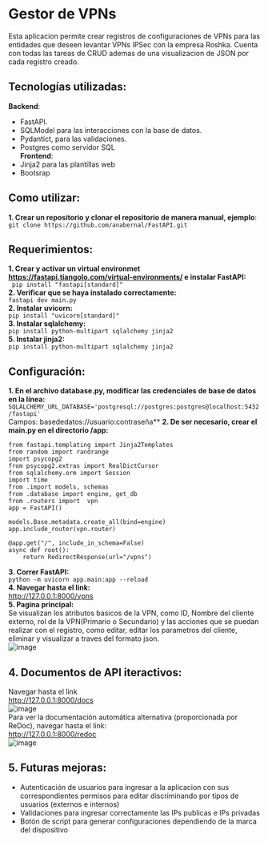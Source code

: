 # Gestor de VPNs  
Esta aplicacion permite crear registros de configuraciones de VPNs para las entidades que deseen levantar VPNs IPSec con la empresa Roshka.
Cuenta con todas las tareas de CRUD ademas de una visualizacion de JSON por cada registro creado.


## Tecnologías utilizadas:  
**Backend**:   
*  FastAPI.  
*  SQLModel para las interacciones  con la base de datos.  
*  Pydantict, para las validaciones.  
*  Postgres como servidor SQL  
**Frontend**:  
*  Jinja2 para las plantillas web  
*  Bootsrap

## Como utilizar:    
**1. Crear un repositorio y clonar el repositorio de manera manual, ejemplo**:  
```git clone https://github.com/anabernal/FastAPI.git```

## Requerimientos:   
**1. Crear y activar un virtual environmet https://fastapi.tiangolo.com/virtual-environments/ e instalar FastAPI:**  
``` pip install "fastapi[standard]"```  
**2. Verificar que se haya instalado correctamente:**  
``` fastapi dev main.py  ```  
**2. Instalar uvicorn:**  
```pip install "uvicorn[standard]"  ```  
**3. Instalar sqlalchemy:**  
```pip install python-multipart sqlalchemy jinja2```  
**5. Instalar jinja2:**  
```pip install python-multipart sqlalchemy jinja2```  

## Configuración:
**1. En el archivo database.py, modificar las credenciales de base de datos en la línea:**  
```SQLALCHEMY_URL_DATABASE='postgresql://postgres:postgres@localhost:5432/fastapi'  ```  
Campos: basededatos://usuario:contraseña**
**2. De ser necesario, crear el main.py en el directorio /app:**  
```
from fastapi.templating import Jinja2Templates
from random import randrange
import psycopg2
from psycopg2.extras import RealDictCursor
from sqlalchemy.orm import Session 
import time
from .import models, schemas 
from .database import engine, get_db
from .routers import  vpn
app = FastAPI()

models.Base.metadata.create_all(bind=engine)
app.include_router(vpn.router)

@app.get("/", include_in_schema=False)
async def root():
    return RedirectResponse(url="/vpns")

```
**3. Correr FastAPI:**  
```python -m uvicorn app.main:app --reload```  
**4. Navegar hasta el link:**   
http://127.0.0.1:8000/vpns  
**5. Pagina principal:**  
Se visualizan los atributos basicos de la VPN, como ID, Nombre del cliente externo, rol de la VPN(Primario o Secundario) y las acciones que se puedan realizar con el registro, como editar, editar los parametros del cliente, eliminar y visualizar a traves del formato  json.  
![image](https://github.com/user-attachments/assets/fd8dc21e-29e7-411e-bb9b-3810a86585ac)  
## 4. Documentos de API iteractivos:
Navegar hasta el link  
http://127.0.0.1:8000/docs  
![image](https://github.com/user-attachments/assets/7de89b38-71a3-4fd5-99f4-7451fdf9f864)  
Para ver la documentación automática alternativa (proporcionada por ReDoc), navegar hasta el link:  
http://127.0.0.1:8000/redoc  
![image](https://github.com/user-attachments/assets/2518454e-287c-4a35-b38e-15a29383cd07)  



## 5. Futuras mejoras:  
*  Autenticación de usuarios para ingresar a la aplicacion con sus correspondientes permisos para editar discriminando por tipos de usuarios (externos e internos)  
*  Validaciones para ingresar correctamente las IPs publicas e IPs privadas  
*  Botón de script para generar configuraciones dependiendo de la marca del dispositivo  


